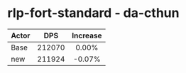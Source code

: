 # rlp-fort-standard - da-cthun
| Actor | DPS | Increase |
|---|:---:|:---:|
|Base|212070|0.00%|
|new|211924|-0.07%|
